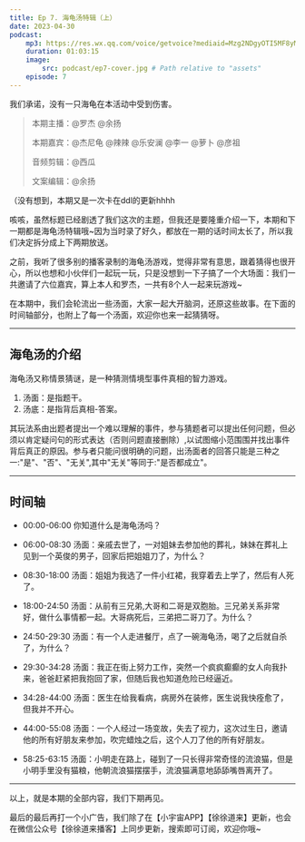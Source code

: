 ```yaml
---
title: Ep 7. 海龟汤特辑（上）
date: 2023-04-30
podcast:
    mp3: https://res.wx.qq.com/voice/getvoice?mediaid=Mzg2NDgyOTI5MF8yMjQ3NDgzNzYw
    duration: 01:03:15
    image:
        src: podcast/ep7-cover.jpg # Path relative to "assets"
    episode: 7
---
```


我们承诺，没有一只海龟在本活动中受到伤害。

<!--more-->

> 本期主播：@罗杰 @余扬
>
> 本期嘉宾：@杰尼龟 @辣辣 @乐安澜 @李一 @萝卜 @彦祖
>
> 音频剪辑：@西瓜
>
> 文案编辑：@余扬

（没有想到，本期又是一次卡在ddl的更新hhhh

咳咳，虽然标题已经剧透了我们这次的主题，但我还是要隆重介绍一下，本期和下一期都是海龟汤特辑哦~因为当时录了好久，都放在一期的话时间太长了，所以我们决定拆分成上下两期放送。

之前，我听了很多别的播客录制的海龟汤游戏，觉得非常有意思，跟着猜得也很开心，所以也想和小伙伴们一起玩一玩，只是没想到一下子搞了一个大场面：我们一共邀请了六位嘉宾，算上本人和罗杰，一共有8个人一起来玩游戏~

在本期中，我们会轮流出一些汤面，大家一起大开脑洞，还原这些故事。在下面的时间轴部分，也附上了每一个汤面，欢迎你也来一起猜猜呀。

---

## 海龟汤的介绍
海龟汤又称情景猜谜，是一种猜测情境型事件真相的智力游戏。

1. 汤面：是指题干。
2. 汤底：是指背后真相-答案。

其玩法系由出题者提出一个难以理解的事件，参与猜题者可以提出任何问题，但必须以肯定疑问句的形式表达（否则问题直接删除）,以试图缩小范围围并找出事件背后真正的原因。参与者只能问很明确的问题，出汤面者的回答只能是三种之一:"是"、"否"、"无关",其中"无关"等同于:"是否都成立"。

---

## 时间轴

- 00:00-06:00
你知道什么是海龟汤吗？

- 06:00-08:30
汤面：亲戚去世了，一对姐妹去参加他的葬礼，妹妹在葬礼上见到一个英俊的男子，回家后把姐姐刀了，为什么？

- 08:30-18:00
汤面：姐姐为我选了一件小红裙，我穿着去上学了，然后有人死了。

- 18:00-24:50
汤面：从前有三兄弟,大哥和二哥是双胞胎。三兄弟关系非常好，做什么事情都一起。大哥病死后，三弟把二哥刀了。为什么？

- 24:50-29:30
汤面：有一个人走进餐厅，点了一碗海龟汤，喝了之后就自杀了，为什么？

- 29:30-34:28
汤面：我正在街上努力工作，突然一个疯疯癫癫的女人向我扑来，爸爸赶紧把我抱回了家，但随后我也知道危险已经逼近。

- 34:28-44:00
汤面：医生在给我看病，病房外在装修，医生说我快痊愈了，但我并不开心。

- 44:00-55:08
汤面：一个人经过一场变故，失去了视力，这次过生日，邀请他的所有好朋友来参加，吹完蜡烛之后，这个人刀了他的所有好朋友。

- 58:25-63:15
汤面：小明走在路上，碰到了一只长得非常奇怪的流浪猫，但是小明手里没有猫粮，他朝流浪猫摆摆手，流浪猫满意地舔舔嘴唇离开了。

---

以上，就是本期的全部内容，我们下期再见。

最后的最后再打一个小广告，我们除了在【小宇宙APP】【徐徐道来】更新，也会在微信公众号【徐徐道来播客】上同步更新，搜索即可订阅，欢迎你哦~
